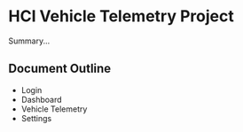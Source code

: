 # HCI Vehicle Telemetry Project
Summary...

## Document Outline
- Login
- Dashboard
- Vehicle Telemetry
- Settings
